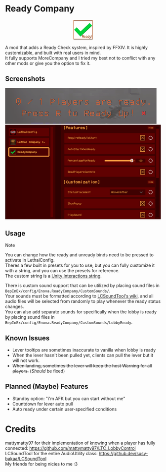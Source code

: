 # Ready Company

<p align="center"><img height="64" src="https://github.com/Enovale/ReadyCompany/blob/master/Package/icon.png?raw=true" alt="ReadyCompany mod icon"/></p>

A mod that adds a Ready Check system, inspired by FFXIV. It is highly customizable, and built with real users in mind.  
It fully supports MoreCompany and I tried my best not to conflict with any other mods or give you the option to fix it.

## Screenshots

![A screenshot of the game with a Tip popup and text anchored to the hotbar that both say "1 / 1 Players are ready. MultiTap R to Unready!"](https://github.com/Enovale/ReadyCompany/blob/master/Package/Screenshots/ss_status.png?raw=true)
![A screenshot showing off the several ReadyCompany configuration options available in LethalConfig.](https://github.com/Enovale/ReadyCompany/blob/master/Package/Screenshots/ss_config.png?raw=true)

## Usage

> [!NOTE]  
> You can change how the ready and unready binds need to be pressed to activate in LethalConfig.  
> Theres a few built in presets for you to use, but you can fully customize it with a string, and you can use the presets for reference.  
> The custom string is a [Unity Interactions string](https://docs.unity3d.com/Packages/com.unity.inputsystem@1.11/manual/Interactions.html).

There is custom sound support that can be utilized by placing sound files in `BepInEx/config/Enova.ReadyCompany/CustomSounds/`.  
Your sounds must be formatted according to [LCSoundTool's wiki](https://thunderstore.io/c/lethal-company/p/no00ob/LCSoundTool/wiki/823-loading-a-sound-file-from-disk/),
and all audio files will be selected from randomly to play whenever the ready status changes.  
You can also add separate sounds for specifically when the lobby is ready by placing sound files in `BepInEx/config/Enova.ReadyCompany/CustomSounds/LobbyReady`.

## Known Issues

- Lever tooltips are sometimes inaccurate to vanilla when lobby is ready
- When the lever hasn't been pulled yet, clients can pull the lever but it will not work.
- ~~When landing, sometimes the lever will keep the host Warning for all players.~~ (*Should* be fixed)

## Planned (Maybe) Features

- Standby option: "i'm AFK but you can start without me"
- Countdown for lever auto pull
- Auto ready under certain user-specified conditions

# Credits

mattymatty97 for their implementation of knowing when a player has fully connected: https://github.com/mattymatty97/LTC_LobbyControl  
LCSoundTool for the entire AudioUtility class: https://github.dev/susy-bakaa/LCSoundTool  
My friends for being nicies to me :3